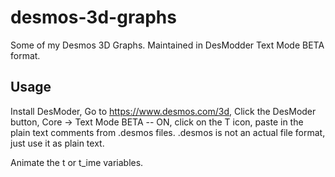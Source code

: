 # desmos-3d-graphs
Some of my Desmos 3D Graphs. Maintained in DesModder Text Mode BETA format.

## Usage

Install DesModer, Go to https://www.desmos.com/3d, Click the DesModer button, Core -> Text Mode BETA -- ON, click on the T icon, paste in the plain text comments from .desmos files. .desmos is not an actual file format, just use it as plain text.

Animate the t or t_ime variables.
